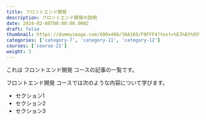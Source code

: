 ```yaml
---
title: フロントエンド開発
description: フロントエンド開発の説明
date: 2024-02-08T00:00:00.000Z
draft: false
thumbnail: https://dummyimage.com/600x400/38A169/F0FFF4?text=%E3%83%95%E3%83%AD%E3%83%B3%E3%83%88%E3%82%A8%E3%83%B3%E3%83%89%E9%96%8B%E7%99%BA
categories: ['category-7', 'category-11', 'category-12']
courses: ['course-21']
weight: 3
---
```


これは フロントエンド開発 コースの記事の一覧です。

  フロントエンド開発 コースでは次のような内容について学びます。

  - セクション1
  - セクション2
  - セクション3